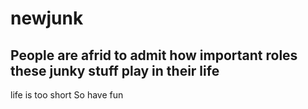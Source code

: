 # newjunk

## People are afrid to admit how important roles these junky stuff play in their life

life is too short 
So have fun
